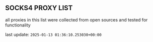 ## SOCKS4 PROXY LIST

all proxies in this list were collected from open sources and tested for functionality

last update: `2025-01-13 01:36:10.253030+00:00`